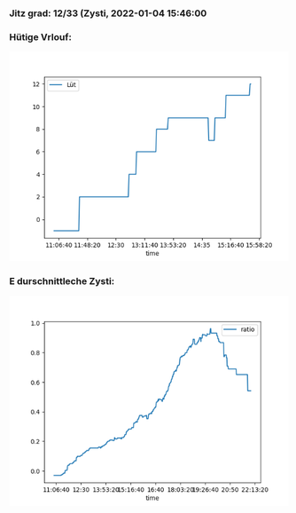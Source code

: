 ### Jitz grad: 12/33 (Zysti, 2022-01-04 15:46:00

### Hütige Vrlouf:
![Graph](Today.png)

### E durschnittleche Zysti:
![Graph](Zysti.png)